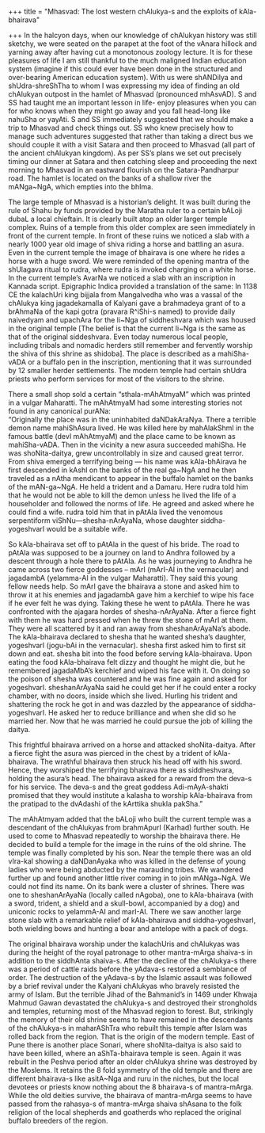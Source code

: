 +++
title = "Mhasvad: The lost western chAlukya-s and the exploits of kAla-bhairava"

+++
In the halcyon days, when our knowledge of chAlukyan history was still
sketchy, we were seated on the parapet at the foot of the vAnara hillock
and yarning away after having cut a monotonous zoology lecture. It is
for these pleasures of life I am still thankful to the much maligned
Indian education system (imagine if this could ever have been done in
the structured and over-bearing American education system). With us were
shANDilya and shUdra-shreShTha to whom I was expressing my idea of
finding an old chAlukyan outpost in the hamlet of Mhasvad (pronounced
mhAsvAD). S and SS had taught me an important lesson in life- enjoy
pleasures when you can for who knows when they might go away and you
fall head-long like nahuSha or yayAti. S and SS immediately suggested
that we should make a trip to Mhasvad and check things out. SS who knew
precisely how to manage such adventures suggested that rather than
taking a direct bus we should couple it with a visit Satara and then
proceed to Mhasvad (all part of the ancient chAlukyan kingdom). As per
SS’s plans we set out precisely timing our dinner at Satara and then
catching sleep and proceeding the next morning to Mhasvad in an eastward
flourish on the Satara-Pandharpur road. The hamlet is located on the
banks of a shallow river the mANga\~NgA, which empties into the bhIma.

The large temple of Mhasvad is a historian’s delight. It was built
during the rule of Shahu by funds provided by the Maratha ruler to a
certain bALoji dubaL a local chieftain. It is clearly built atop an
older larger temple complex. Ruins of a temple from this older complex
are seen immediately in front of the current temple. In front of these
ruins we noticed a slab with a nearly 1000 year old image of shiva
riding a horse and battling an asura. Even in the current temple the
image of bhairava is one where he rides a horse with a huge sword. We
were reminded of the opening mantra of the shUlagava ritual to rudra,
where rudra is invoked charging on a white horse. In the current
temple’s AvarNa we noticed a slab with an inscription in Kannada
script. Epigraphic Indica provided a translation of the same: In 1138 CE
the kalachUri king bijjala from Mangalvedha who was a vassal of the
chAlukya king jagadekamalla of Kalyani gave a brahmadeya grant of to a
brAhmaNa of the kapi gotra (pravara R^iShi-s named) to provide daily
naivedyam and upachAra for the li\~Nga of siddheshvara which was housed
in the original temple \[The belief is that the current li\~Nga is the
same as that of the original siddeshvara. Even today numerous local
people, including tribals and nomadic herders still remember and
fervently worship the shiva of this shrine as shidoba\]. The place is
described as a mahiSha-vADA or a buffalo pen in the inscription,
mentioning that it was surrounded by 12 smaller herder settlements. The
modern temple had certain shUdra priests who perform services for most
of the visitors to the shrine.

There a small shop sold a certain “sthala-mAhAtmyaM” which was printed
in a vulgar Maharatti. The mAhAtmyaM had some interesting stories not
found in any canonical purANa:  
“Originally the place was in the uninhabited daNDakAraNya. There a
terrible demon name mahiShAsura lived. He was killed here by mahAlakShmI
in the famous battle (devI mAhAtmyaM) and the place came to be known as
mahiSha-vADA. Then in the vicinity a new asura succeeded mahiSha. He was
shoNita-daitya, grew uncontrollably in size and caused great terror.
From shiva emerged a terrifying being — his name was kAla-bhAirava he
first descended in kAshI on the banks of the real ga\~NgA and he then
traveled as a nAtha mendicant to appear in the buffalo hamlet on the
banks of the mAN-ga\~NgA. He held a trident and a Damaru. Here rudra
told him that he would not be able to kill the demon unless he lived the
life of a householder and followed the norms of life. He agreed and
asked where he could find a wife. rudra told him that in pAtAla lived
the venomous serpentiform viShNu—shesha-nArAyaNa, whose daughter
siddha-yogeshvarI would be a suitable wife.

So kAla-bhairava set off to pAtAla in the quest of his bride. The road
to pAtAla was supposed to be a journey on land to Andhra followed by a
descent through a hole there to pAtAla. As he was journeying to Andhra
he came across two fierce goddesses – mArI (mArI-AI in the vernacular)
and jagadambA (yelamma-AI in the vulgar Maharatti). They said this young
fellow needs help. So mArI gave the bhairava a stone and asked him to
throw it at his enemies and jagadambA gave him a kerchief to wipe his
face if he ever felt he was dying. Taking these he went to pAtAla. There
he was confronted with the ajagara hordes of shesha-nArAyaNa. After a
fierce fight with them he was hard pressed when he threw the stone of
mArI at them. They were all scattered by it and ran away from
sheshanArAyaNa’s abode. The kAla-bhairava declared to shesha that he
wanted shesha’s daughter, yogeshvarI (jogu-bAi in the vernacular).
shesha first asked him to first sit down and eat. shesha bit into the
food before serving kAla-bhairava. Upon eating the food kAla-bhairava
felt dizzy and thought he might die, but he remembered jagadaMbA’s
kerchief and wiped his face with it. On doing so the poison of shesha
was countered and he was fine again and asked for yogeshvarI.
sheshanArAyaNa said he could get her if he could enter a rocky chamber,
with no doors, inside which she lived. Hurling his trident and
shattering the rock he got in and was dazzled by the appearance of
siddha-yogeshvarI. He asked her to reduce brilliance and when she did so
he married her. Now that he was married he could pursue the job of
killing the daitya.

This frightful bhairava arrived on a horse and attacked shoNita-daitya.
After a fierce fight the asura was pierced in the chest by a trident of
kAla-bhairava. The wrathful bhairava then struck his head off with his
sword. Hence, they worshiped the terrifying bhairava there as
siddheshvara, holding the asura’s head. The bhairava asked for a reward
from the deva-s for his service. The deva-s and the great goddess
Adi-mAyA-shakti promised that they would institute a kalasha to worship
kAla-bhairava from the pratipad to the dvAdashi of the kArttika shukla
pakSha.”

The mAhAtmyam added that the bALoji who built the current temple was a
descendant of the chAlukyas from brahmApurI (Karhad) further south. He
used to come to Mhasvad repeatedly to worship the bhairava there. He
decided to build a temple for the image in the ruins of the old shrine.
The temple was finally completed by his son. Near the temple there was
an old vIra-kal showing a daNDanAyaka who was killed in the defense of
young ladies who were being abducted by the marauding tribes. We
wandered further up and found another little river coming in to join
mANga\~NgA. We could not find its name. On its bank were a cluster of
shrines. There was one to sheshanArAyaNa (locally called nAgoba), one to
kAla-bhairava (with a sword, trident, a shield and a skull-bowl,
accompanied by a dog) and uniconic rocks to yelammA-AI and marI-AI.
There we saw another large stone slab with a remarkable relief of
kAla-bhairava and siddha-yogeshvarI, both wielding bows and hunting a
boar and antelope with a pack of dogs.

The original bhairava worship under the kalachUris and chAlukyas was
during the height of the royal patronage to other mantra-mArga shaiva-s
in addition to the siddhAnta shaiva-s. After the decline of the
chAlukya-s there was a period of cattle raids before the yAdava-s
restored a semblance of order. The destruction of the yAdava-s by the
Islamic assault was followed by a brief revival under the Kalyani
chAlukyas who bravely resisted the army of Islam. But the terrible Jihad
of the Bahmanid’s in 1469 under Khwaja Mahmud Gawan devastated the
chAlukya-s and destroyed their strongholds and temples, returning most
of the Mhasvad region to forest. But, strikingly the memory of their old
shrine seems to have remained in the descendants of the chAlukya-s in
maharAShTra who rebuilt this temple after Islam was rolled back from the
region. That is the origin of the modern temple. East of Pune there is
another place Sonari, where shoNIta-daitya is also said to have been
killed, where an aShTa-bhairava temple is seen. Again it was rebuilt in
the Peshva period after an older chAlukya shrine was destroyed by the
Moslems. It retains the 8 fold symmetry of the old temple and there are
different bhairava-s like asitA\~Nga and ruru in the niches, but the
local devotees or priests know nothing about the 8 bhairava-s of
mantra-mArga. While the old deities survive, the bhairava of
mantra-mArga seems to have passed from the rahasya-s of mantra-mArga
shaiva shAsana to the folk religion of the local shepherds and goatherds
who replaced the original buffalo breeders of the region.
